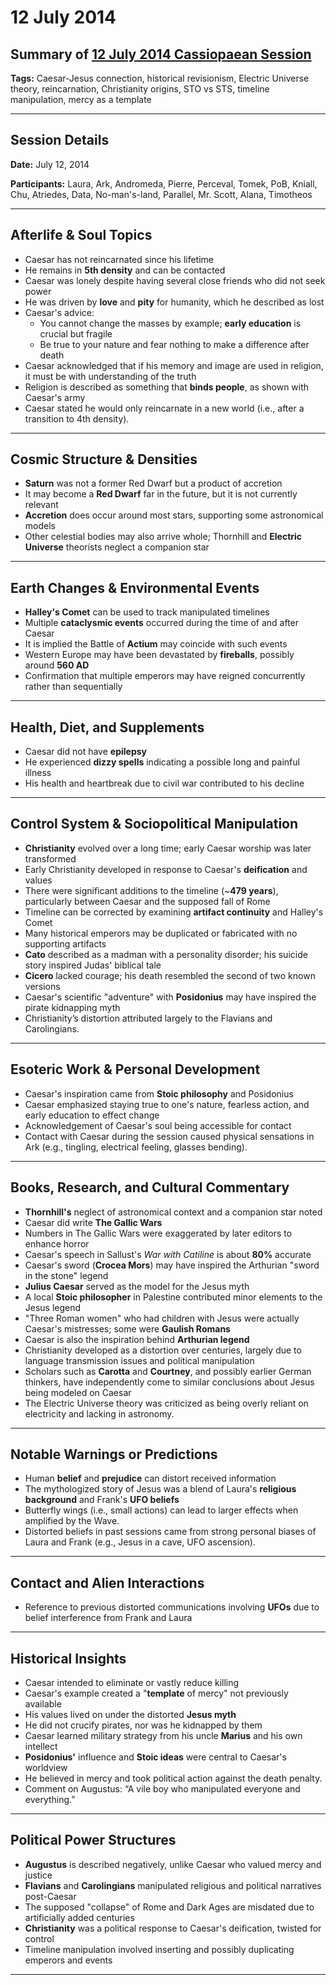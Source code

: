 # 12 July 2014

## Summary of [12 July 2014 Cassiopaean Session](https://cassiopaea.org/forum/threads/session-12-july-2014.35409/#post-506924)

**Tags:** Caesar-Jesus connection, historical revisionism, Electric Universe theory, reincarnation, Christianity origins, STO vs STS, timeline manipulation, mercy as a template

---


## Session Details

**Date:** July 12, 2014

**Participants:** Laura, Ark, Andromeda, Pierre, Perceval, Tomek, PoB, Kniall, Chu, Atriedes, Data, No-man's-land, Parallel, Mr. Scott, Alana, Timotheos

---


## Afterlife & Soul Topics

- Caesar has not reincarnated since his lifetime
- He remains in **5th density** and can be contacted
- Caesar was lonely despite having several close friends who did not seek power
- He was driven by **love** and **pity** for humanity, which he described as lost
- Caesar's advice:
    - You cannot change the masses by example; **early education** is crucial but fragile
    - Be true to your nature and fear nothing to make a difference after death
- Caesar acknowledged that if his memory and image are used in religion, it must be with understanding of the truth
- Religion is described as something that **binds people**, as shown with Caesar's army
- Caesar stated he would only reincarnate in a new world (i.e., after a transition to 4th density).

---


## Cosmic Structure & Densities

- **Saturn** was not a former Red Dwarf but a product of accretion
- It may become a **Red Dwarf** far in the future, but it is not currently relevant
- **Accretion** does occur around most stars, supporting some astronomical models
- Other celestial bodies may also arrive whole; Thornhill and **Electric Universe** theorists neglect a companion star

---


## Earth Changes & Environmental Events

- **Halley's Comet** can be used to track manipulated timelines
- Multiple **cataclysmic events** occurred during the time of and after Caesar
- It is implied the Battle of **Actium** may coincide with such events
- Western Europe may have been devastated by **fireballs**, possibly around **560 AD**
- Confirmation that multiple emperors may have reigned concurrently rather than sequentially

---


## Health, Diet, and Supplements

- Caesar did not have **epilepsy**
- He experienced **dizzy spells** indicating a possible long and painful illness
- His health and heartbreak due to civil war contributed to his decline

---


## Control System & Sociopolitical Manipulation

- **Christianity** evolved over a long time; early Caesar worship was later transformed
- Early Christianity developed in response to Caesar's **deification** and values
- There were significant additions to the timeline (~**479 years**), particularly between Caesar and the supposed fall of Rome
- Timeline can be corrected by examining **artifact continuity** and Halley's Comet
- Many historical emperors may be duplicated or fabricated with no supporting artifacts
- **Cato** described as a madman with a personality disorder; his suicide story inspired Judas' biblical tale
- **Cicero** lacked courage; his death resembled the second of two known versions
- Caesar's scientific "adventure" with **Posidonius** may have inspired the pirate kidnapping myth
- Christianity’s distortion attributed largely to the Flavians and Carolingians.

---


## Esoteric Work & Personal Development

- Caesar's inspiration came from **Stoic philosophy** and Posidonius
- Caesar emphasized staying true to one's nature, fearless action, and early education to effect change
- Acknowledgement of Caesar's soul being accessible for contact
- Contact with Caesar during the session caused physical sensations in Ark (e.g., tingling, electrical feeling, glasses bending).

---


## Books, Research, and Cultural Commentary

- **Thornhill's** neglect of astronomical context and a companion star noted
- Caesar did write **The Gallic Wars**
- Numbers in The Gallic Wars were exaggerated by later editors to enhance horror
- Caesar's speech in Sallust's *War with Catiline* is about **80%** accurate
- Caesar's sword (**Crocea Mors**) may have inspired the Arthurian "sword in the stone" legend
- **Julius Caesar** served as the model for the Jesus myth
- A local **Stoic philosopher** in Palestine contributed minor elements to the Jesus legend
- "Three Roman women" who had children with Jesus were actually Caesar's mistresses; some were **Gaulish Romans**
- Caesar is also the inspiration behind **Arthurian legend**
- Christianity developed as a distortion over centuries, largely due to language transmission issues and political manipulation
- Scholars such as **Carotta** and **Courtney**, and possibly earlier German thinkers, have independently come to similar conclusions about Jesus being modeled on Caesar
- The Electric Universe theory was criticized as being overly reliant on electricity and lacking in astronomy.

---


## Notable Warnings or Predictions

- Human **belief** and **prejudice** can distort received information
- The mythologized story of Jesus was a blend of Laura's **religious background** and Frank's **UFO beliefs**
- Butterfly wings (i.e., small actions) can lead to larger effects when amplified by the Wave.
- Distorted beliefs in past sessions came from strong personal biases of Laura and Frank (e.g., Jesus in a cave, UFO ascension).

---


## Contact and Alien Interactions

- Reference to previous distorted communications involving **UFOs** due to belief interference from Frank and Laura

---


## Historical Insights

- Caesar intended to eliminate or vastly reduce killing
- Caesar's example created a "**template** of mercy" not previously available
- His values lived on under the distorted **Jesus myth**
- He did not crucify pirates, nor was he kidnapped by them
- Caesar learned military strategy from his uncle **Marius** and his own intellect
- **Posidonius'** influence and **Stoic ideas** were central to Caesar's worldview
- He believed in mercy and took political action against the death penalty.
- Comment on Augustus: “A vile boy who manipulated everyone and everything.”

---


## Political Power Structures

- **Augustus** is described negatively, unlike Caesar who valued mercy and justice
- **Flavians** and **Carolingians** manipulated religious and political narratives post-Caesar
- The supposed "collapse" of Rome and Dark Ages are misdated due to artificially added centuries
- **Christianity** was a political response to Caesar's deification, twisted for control
- Timeline manipulation involved inserting and possibly duplicating emperors and events

---



